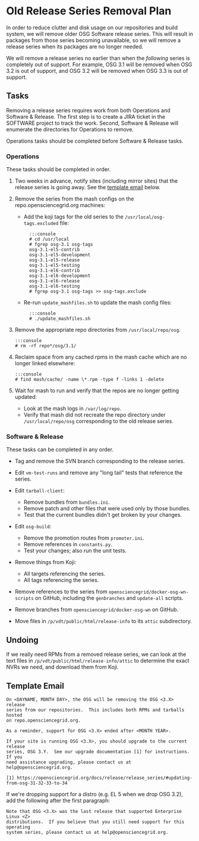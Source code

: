 Old Release Series Removal Plan
===============================

In order to reduce clutter and disk usage on our repositories and build system,
we will remove older OSG Software release series.  This will result in packages
from those series becoming unavailable, so we will remove a release series when
its packages are no longer needed.

We will remove a release series no earlier than when the _following_ series is completely out of support.
For example, OSG 3.1 will be removed when OSG 3.2 is out of support, and OSG 3.2 will be removed when OSG 3.3 is out of
support.


Tasks
-----

Removing a release series requires work from both Operations and Software &
Release.  The first step is to create a JIRA ticket in the SOFTWARE project to
track the work.  Second, Software & Release will enumerate the directories for
Operations to remove.

Operations tasks should be completed before Software & Release tasks.


### Operations

These tasks should be completed in order.

1.  Two weeks in advance, notify sites (including mirror sites) that the
    release series is going away.  See the [template email](#template-email)
    below.

2.  Remove the series from the mash configs on the repo.opensciencegrid.org machines:

    - Add the koji tags for the old series to the `/usr/local/osg-tags.excluded` file:

            :::console
            # cd /usr/local
            # fgrep osg-3.1 osg-tags
            osg-3.1-el5-contrib
            osg-3.1-el5-development
            osg-3.1-el5-release
            osg-3.1-el5-testing
            osg-3.1-el6-contrib
            osg-3.1-el6-development
            osg-3.1-el6-release
            osg-3.1-el6-testing
            # fgrep osg-3.1 osg-tags >> osg-tags.exclude

    - Re-run `update_mashfiles.sh` to update the mash config files:

            :::console
            # ./update_mashfiles.sh

3.  Remove the appropriate repo directories from `/usr/local/repo/osg`.

        :::console
        # rm -rf repo*/osg/3.1/

4.  Reclaim space from any cached rpms in the mash cache which are no longer linked elsewhere:

        :::console
        # find mash/cache/ -name \*.rpm -type f -links 1 -delete

5.  Wait for mash to run and verify that the repos are no longer getting
    updated:

    -  Look at the mash logs in `/var/log/repo`.
    -  Verify that mash did not recreate the repo directory under
       `/usr/local/repo/osg` corresponding to the old release series.

### Software & Release

These tasks can be completed in any order.

- Tag and remove the SVN branch corresponding to the release series.

- Edit `vm-test-runs` and remove any "long tail" tests that reference the
  series.

- Edit `tarball-client`:

    - Remove bundles from `bundles.ini`.
    - Remove patch and other files that were used only by those bundles.
    - Test that the current bundles didn't get broken by your changes.

- Edit `osg-build`:

    - Remove the promotion routes from `promoter.ini`.
    - Remove references in `constants.py`.
    - Test your changes; also run the unit tests.

- Remove things from Koji:

    - All targets referencing the series.
    - All tags referencing the series.

- Remove references to the series from `opensciencegrid/docker-osg-wn-scripts`
  on GitHub, including the `genbranches` and `update-all` scripts.

- Remove branches from `opensciencegrid/docker-osg-wn` on GitHub.

- Move files in `/p/vdt/public/html/release-info` to its `attic` subdirectory.


Undoing
-------

If we really need RPMs from a removed release series, we can look at the text
files in `/p/vdt/public/html/release-info/attic` to determine the exact NVRs we
need, and download them from Koji.



Template Email
--------------

```
On <DAYNAME, MONTH DAY>, the OSG will be removing the OSG <3.X> release
series from our repositories.  This includes both RPMs and tarballs hosted
on repo.opensciencegrid.org.

As a reminder, support for OSG <3.X> ended after <MONTH YEAR>.

If your site is running OSG <3.X>, you should upgrade to the current release
series, OSG 3.Y.  See our upgrade documentation [1] for instructions.  If you
need assistance upgrading, please contact us at help@opensciencegrid.org.

[1] https://opensciencegrid.org/docs/release/release_series/#updating-from-osg-31-32-33-to-34
```

If we're dropping support for a distro (e.g. EL 5 when we drop OSG 3.2), add
the following after the first paragraph:

```
Note that OSG <3.X> was the last release that supported Enterprise Linux <Z>
distributions.  If you believe that you still need support for this operating
system series, please contact us at help@opensciencegrid.org.
```
